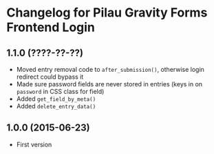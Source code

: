 # Changelog for Pilau Gravity Forms Frontend Login

## 1.1.0 (????-??-??)
* Moved entry removal code to `after_submission()`, otherwise login redirect could bypass it
* Made sure password fields are never stored in entries (keys in on `password` in CSS class for field)
* Added `get_field_by_meta()`
* Added `delete_entry_data()`

## 1.0.0 (2015-06-23)
* First version
